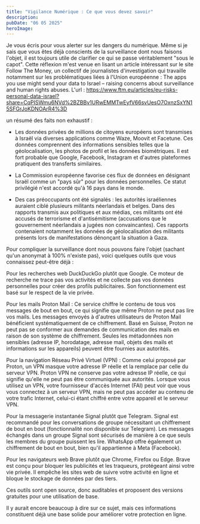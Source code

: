 ```yaml
---
title: "Vigilance Numérique : Ce que vous devez savoir"
description: 
pubDate: "06 05 2025"
heroImage: 
---
```


Je vous écris pour vous alerter sur les dangers du numérique. 
Même si je sais que vous êtes déjà conscients de la surveillance dont nous faisons l'objet, il est toujours utile de clarifier ce qui se passe véritablement "sous le capot".
Cette réflexion m'est venue en lisant un article intéressant sur le site Follow The Money, un collectif de journalistes d'investigation qui travaille notamment sur les problématiques liées à l'Union européenne : 
The apps you use might send your data to Israel – raising concerns about surveillance and human rights abuses. 
L'url : https://www.ftm.eu/articles/eu-risks-personal-data-israel?share=CqPISWmu6NVd%2BZBBv1URwEMMTwEyfV66svUesO7OxnzSxYN15SFGrJoKDNOArR4%3D

un résumé des faits non exhaustif :

- Les données privées de millions de citoyens européens sont transmises à Israël via diverses applications comme Waze, Moovit et Facetune. Ces données comprennent des informations sensibles telles que la géolocalisation, les photos de profil et les données biométriques. Il est fort probable que Google, Facebook, Instagram et d'autres plateformes pratiquent des transferts similaires.

- La Commission européenne favorise ces flux de données en désignant Israël comme un "pays sûr" pour les données personnelles. Ce statut privilégié n'est accordé qu'à 16 pays dans le monde.

- Des cas préoccupants ont été signalés : les autorités israéliennes auraient ciblé plusieurs militants néerlandais et belges. Dans des rapports transmis aux politiques et aux médias, ces militants ont été accusés de terrorisme et d'antisémitisme (accusations que le gouvernement néerlandais a jugées non convaincantes). Ces rapports contenaient notamment les données de géolocalisation des militants présents lors de manifestations dénonçant la situation à Gaza.

Pour compliquer la surveillance dont nous pouvons faire l'objet (sachant qu'un anonymat à 100% n'existe pas), voici quelques outils que vous connaissez peut-être déjà :

Pour les recherches web
DuckDuckGo plutôt que Google. Ce moteur de recherche ne trace pas vos activités et ne collecte pas vos données personnelles pour créer des profils publicitaires. Son fonctionnement est basé sur le respect de la vie privée.

Pour les mails
Proton Mail : Ce service chiffre le contenu de tous vos messages de bout en bout, ce qui signifie que même Proton ne peut pas lire vos mails. Les messages envoyés à d'autres utilisateurs de Proton Mail bénéficient systématiquement de ce chiffrement.
Basé en Suisse, Proton ne peut pas se conformer aux demandes de communication des mails en raison de son système de chiffrement. Seules les métadonnées non sensibles (adresse IP, horodatage, adresse mail, objets des mails et informations sur les appareils) peuvent être fournies aux autorités.

Pour la navigation
Réseau Privé Virtuel (VPN) : Comme celui proposé par Proton, un VPN masque votre adresse IP réelle et la remplace par celle du serveur VPN. Proton VPN ne conserve pas votre adresse IP réelle, ce qui signifie qu'elle ne peut pas être communiquée aux autorités.
Lorsque vous utilisez un VPN, votre fournisseur d'accès Internet (FAI) peut voir que vous vous connectez à un serveur VPN, mais ne peut pas accéder au contenu de votre trafic Internet, celui-ci étant chiffré entre votre appareil et le serveur VPN.

Pour la messagerie instantanée
Signal plutôt que Telegram. Signal est recommandé pour les conversations de groupe nécessitant un chiffrement de bout en bout (fonctionnalité non disponible sur Telegram). Les messages échangés dans un groupe Signal sont sécurisés de manière à ce que seuls les membres du groupe puissent les lire.
WhatsApp offre également un chiffrement de bout en bout, bien qu'il appartienne à Meta (Facebook).

Pour les navigateurs web
Brave plutôt que Chrome, Firefox ou Edge. Brave est conçu pour bloquer les publicités et les traqueurs, protégeant ainsi votre vie privée. Il empêche les sites web de suivre votre activité en ligne et bloque le stockage de données par des tiers.

Ces outils sont open source, donc auditables et proposent des versions gratuites pour une utilisation de base.

Il y aurait encore beaucoup à dire sur ce sujet, mais ces informations constituent déjà une base solide pour améliorer votre protection en ligne.


